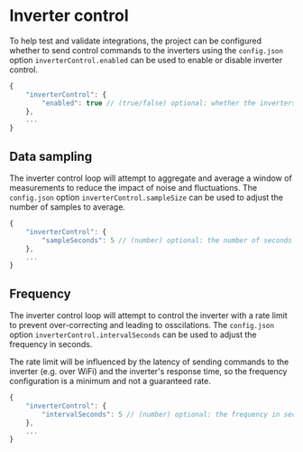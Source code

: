 # Inverter control

To help test and validate integrations, the project can be configured whether to send control commands to the inverters using the `config.json` option `inverterControl.enabled` can be used to enable or disable inverter control.

```js
{
    "inverterControl": {
        "enabled": true // (true/false) optional: whether the inverters should be controlled based on limits, turn off to simulate
    },
    ...
}
```

## Data sampling

The inverter control loop will attempt to aggregate and average a window of measurements to reduce the impact of noise and fluctuations. The `config.json` option `inverterControl.sampleSize` can be used to adjust the number of samples to average.

```js
{
    "inverterControl": {
        "sampleSeconds": 5 // (number) optional: the number of seconds to sample for averaging
    },
    ...
}
```

## Frequency

The inverter control loop will attempt to control the inverter with a rate limit to prevent over-correcting and leading to osscilations. The `config.json` option `inverterControl.intervalSeconds` can be used to adjust the frequency in seconds.

The rate limit will be influenced by the latency of sending commands to the inverter (e.g. over WiFi) and the inverter's response time, so the frequency configuration is a minimum and not a guaranteed rate.

```js
{
    "inverterControl": {
        "intervalSeconds": 5 // (number) optional: the frequency in seconds to control the inverter
    },
    ...
}
```
